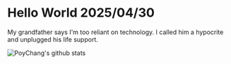 # Hello World 2025/04/30

My grandfather says I'm too reliant on technology.
I called him a hypocrite and unplugged his life support.

![PoyChang's github stats](https://github-readme-stats.vercel.app/api?username=poychang&show_icons=true&theme=dracula)

